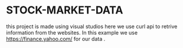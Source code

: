 # STOCK-MARKET-DATA
this project is made using visual studios
here we use curl api to retrive information from the websites.
In this example we use https://finance.yahoo.com/ for our data .
